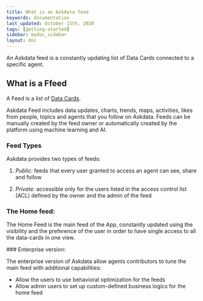 ```yaml
---
title: What is an Askdata feed
keywords: documentation
last_updated: October 15th, 2020
tags: [getting-started]
sidebar: mydoc_sidebar
layout: doc
---
```


An Askdata feed is a constantly updating list of Data Cards connected to a specific agent.

## What is a Ffeed

A Feed is a list of [Data Cards](what-is-a-data-card).

Askdata Feed includes data updates, charts, trends, maps, activities, likes from people, topics and agents that you follow on Askdata. Feeds can be manually created by the feed owner or automatically created by the platform using machine learning and AI.

### Feed Types

Askdata provides two types of feeds:

1. *Public:* feeds that every user granted to access an agent can see, share and follow

2. *Private:* accessible only for the users listed in the access control list (ACL) defined by the owner and the admin of the feed

### The Home feed:

The Home Feed is the main feed of the App, constantly updated using the visibility and the preference of the user in order to have single access to all the data-cards in one view.

### Enterprise version:

The enterprise version of Askdata allow agents contributors to tune the main feed with additional capabilities:

* Allow the users to use behavioral optimization for the feeds
* Allow admin users to set up custom-defined business logics for the home feed
